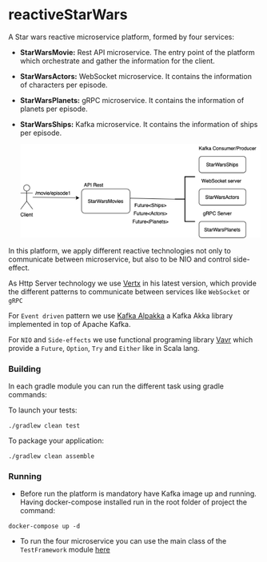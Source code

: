 # reactiveStarWars

A Star wars reactive microservice platform, formed by four services:
* **StarWarsMovie:** Rest API microservice. The entry point of the platform which orchestrate and gather the information for the client.
* **StarWarsActors:** WebSocket microservice. It contains the information of characters per episode.
* **StarWarsPlanets:** gRPC microservice. It contains the information of planets per episode.
* **StarWarsShips:** Kafka microservice. It contains the information of ships per episode.
 
    ![My image](img/starWars.png)

In this platform, we apply different reactive technologies not only to communicate between microservice,
but also to be NIO and control side-effect.

As Http Server technology we use [Vertx](https://vertx.io) in his latest version, which provide the different patterns to
communicate between services like ````WebSocket```` or ```gRPC```

For ````Event driven```` pattern we use  [Kafka Alpakka](https://doc.akka.io/docs/alpakka-kafka/current/home.html) a Kafka
 Akka library implemented in top of Apache Kafka.

For ```NIO``` and ```Side-effects```  we use functional programing library [Vavr](https://www.vavr.io) 
which provide a ```Future```, ```Option```, ```Try``` and ```Either``` like in Scala lang.

### Building

In each gradle module you can run the different task using gradle commands:

To launch your tests:
```
./gradlew clean test
```

To package your application:
```
./gradlew clean assemble
```


### Running

* Before run the platform is mandatory have Kafka image up and running.
Having docker-compose installed run in the root folder of project the command:
````
docker-compose up -d
````

* To run the four microservice you can use the main class of the ```TestFramework``` module 
[here](TestFramework/src/main/java/com/politrons/main/startWarsPlatformMain.java)


